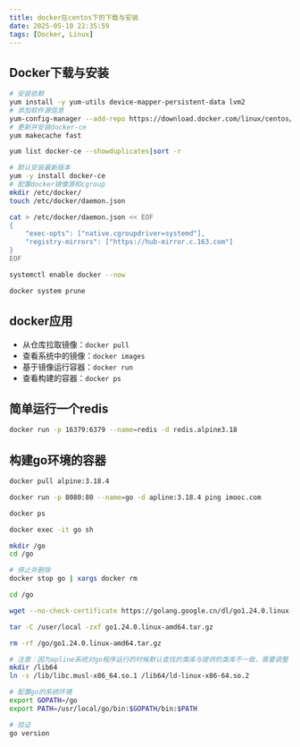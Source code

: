 ```yaml
---
title: docker在centos下的下载与安装
date: 2025-05-10 22:35:59
tags: [Docker, Linux]
---
```


## Docker下载与安装

```bash
# 安装依赖
yum install -y yum-utils device-mapper-persistent-data lvm2
# 添加软件源信息
yum-config-manager --add-repo https://download.docker.com/linux/centos/docker-ce.repo
# 更新并安装docker-ce 
yum makecache fast

yum list docker-ce --showduplicates|sort -r

# 默认安装最新版本
yum -y install docker-ce
# 配置docker镜像源和cgroup
mkdir /etc/docker/
touch /etc/docker/daemon.json

cat > /etc/docker/daemon.json << EOF
{
	"exec-opts": ["native.cgroupdriver=systemd"],
	"registry-mirrors": ["https://hub-mirror.c.163.com"]
}
EOF

systemctl enable docker --now

docker system prune
```

## docker应用

- 从仓库拉取镜像：`docker pull`
- 查看系统中的镜像：`docker images`
- 基于镜像运行容器：`docker run`
- 查看构建的容器：`docker ps`



## 简单运行一个redis

```bash
docker run -p 16379:6379 --name=redis -d redis.alpine3.18
```



## 构建go环境的容器

```bash
docker pull alpine:3.18.4
```

```bash
docker run -p 8080:80 --name=go -d apline:3.18.4 ping imooc.com

docker ps

docker exec -it go sh

mkdir /go
cd /go

# 停止并删除
docker stop go | xargs docker rm
```

```bash
cd /go

wget --no-check-certificate https://golang.google.cn/dl/go1.24.0.linux-amd63.tar.gz

tar -C /user/local -zxf go1.24.0.linux-amd64.tar.gz

rm -rf /go/go1.24.0.linux-amd64.tar.gz

# 注意：因为apline系统对go程序运行的时候默认查找的类库与提供的类库不一致，需要调整
mkdir /lib64
ln -s /lib/libc.musl-x86_64.so.1 /lib64/ld-linux-x86-64.so.2

# 配置go的系统环境
export GOPATH=/go
export PATH=/usr/local/go/bin:$GOPATH/bin:$PATH

# 验证
go version
```



